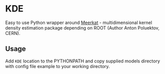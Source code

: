 # KDE

Easy to use Python wrapper around [Meerkat](https://meerkat.hepforge.org/) - multidimensional kernel density estimation package depending on ROOT (Author Anton Poluektov, CERN).

## Usage

Add `KDE` location to the PYTHONPATH and copy supplied models directory with config file example to your working directory.
